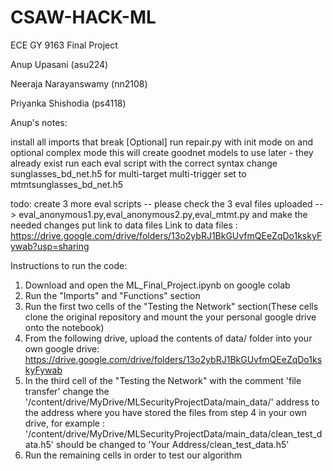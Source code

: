 # CSAW-HACK-ML
ECE GY 9163 Final Project

Anup Upasani (asu224)

Neeraja Narayanswamy (nn2108)

Priyanka Shishodia (ps4118)


Anup's notes:

install all imports that break
[Optional] run repair.py with init mode on and optional complex mode
	this will create goodnet models to use later - they already exist
run each eval script with the correct syntax
change sunglasses_bd_net.h5 for multi-target multi-trigger set to mtmtsunglasses_bd_net.h5

todo: 	create 3 more eval scripts -- please check the 3 eval files uploaded --> eval_anonymous1.py,eval_anonymous2.py,eval_mtmt.py and make the needed changes
	put link to data files
Link to data files : https://drive.google.com/drive/folders/13o2ybRJ1BkGUvfmQEeZqDo1kskyFywab?usp=sharing



Instructions to run the code:

1. Download and open the ML_Final_Project.ipynb on google colab
2. Run the "Imports" and "Functions" section
3. Run the first two cells of the "Testing the Network" section(These cells clone the original repository and mount the your personal google drive onto the notebook)
4. From the following drive, upload the contents of data/ folder into your own google drive: https://drive.google.com/drive/folders/13o2ybRJ1BkGUvfmQEeZqDo1kskyFywab
5. In the third cell of the "Testing the Network" with the comment 'file transfer' change the '/content/drive/MyDrive/MLSecurityProjectData/main_data/' address to the address where you have stored the files from step 4 in your own drive, for example : '/content/drive/MyDrive/MLSecurityProjectData/main_data/clean_test_data.h5' should be changed to 'Your Address/clean_test_data.h5'
6. Run the remaining cells in order to test our algorithm

